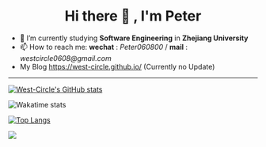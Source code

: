  # <div align="center"> Hi there 👋 , I'm Peter </div>

* 🌱 I’m currently studying __Software Engineering__ in __Zhejiang University__
* 📫 How to reach me: __wechat__ : _Peter060800_ / __mail__ : _westcircle0608@gmail.com_
* My Blog https://west-circle.github.io/ (Currently no Update)

<!--
**WestCircle68/WestCircle68** is a ✨ _special_ ✨ repository because its `README.md` (this file) appears on your GitHub profile.

Here are some ideas to get you started:

- 🔭 I’m currently working on ...

- 👯 I’m looking to collaborate on ...
- 🤔 I’m looking for help with ...
- 💬 Ask me about ...
- 
- 😄 Pronouns: ...
- ⚡ Fun fact: ...
-->

---

[![West-Circle's GitHub stats](https://github-readme-stats.vercel.app/api?username=West-Circle&count_private=true&show_icons=true&theme=tokyonight)](https://github.com/anuraghazra/github-readme-stats)

![Wakatime stats](https://github-readme-stats.vercel.app/api/wakatime?username=Peter&theme=tokyonight&layout=compact&custom_title=Weekly%20Development%20Breakdown)

[![Top Langs](https://github-readme-stats.vercel.app/api/top-langs/?username=West-Circle&layout=compact&hide=html,css&langs_count=10&theme=tokyonight)](https://github.com/anuraghazra/github-readme-stats)

![](https://api.visitorbadge.io/api/VisitorHit?user=West-Circle&repo=GraduationProject&countColor=%237B1E7A)
